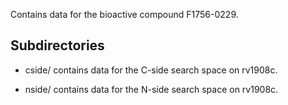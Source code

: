 Contains data for the bioactive compound F1756-0229.

## Subdirectories

- cside/ contains data for the C-side search space on rv1908c.

- nside/ contains data for the N-side search space on rv1908c.

